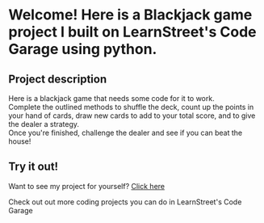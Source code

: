 
Welcome! Here is a Blackjack game project I built on LearnStreet's Code Garage using python.
===============================================================================================================

Project description
-------------------------

Here is a blackjack game that needs some code for it to work.<br> Complete the outlined methods to shuffle the deck, count up the points in your hand of cards, draw new cards to add to your total score, and to give the dealer a strategy.<br> Once you're finished, challenge the dealer and see if you can beat the house!

Try it out!
--------------

Want to see my project for yourself? [Click here](http://www.learnstreet.com//profile/52b0ae3076b99c0379003557?page_name=project)

Check out out more coding projects you can do in LearnStreet's Code Garage
		